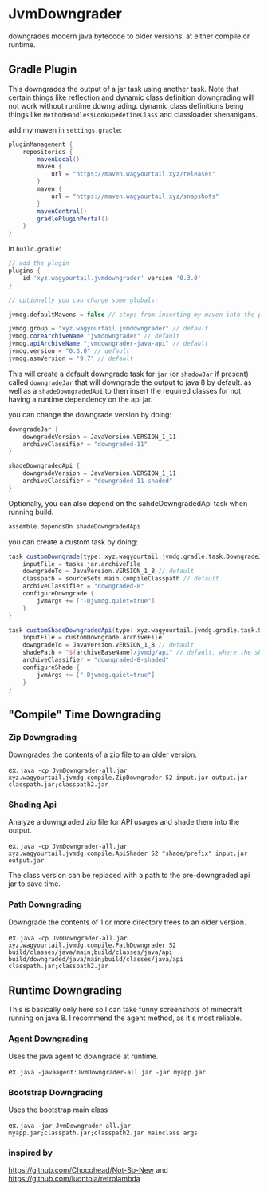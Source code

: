 # JvmDowngrader

downgrades modern java bytecode to older versions. at either compile or runtime.

## Gradle Plugin

This downgrades the output of a jar task using another task.
Note that certain things like reflection and dynamic class definition downgrading will not work without runtime downgrading.
dynamic class definitions being things like `MethodHandles$Lookup#defineClass` and classloader shenanigans.

add my maven in `settings.gradle`:
```gradle
pluginManagement {
    repositories {
        mavenLocal()
        maven {
            url = "https://maven.wagyourtail.xyz/releases"
        }
        maven {
            url = "https://maven.wagyourtail.xyz/snapshots"
        }
        mavenCentral()
        gradlePluginPortal()
    }
}
```

in `build.gradle`:
```gradle
// add the plugin
plugins {
    id 'xyz.wagyourtail.jvmdowngrader' version '0.3.0'
}

// optionally you can change some globals:

jvmdg.defaultMavens = false // stops from inserting my maven into the project repositories

jvmdg.group = "xyz.wagyourtail.jvmdowngrader" // default
jvmdg.coreArchiveName "jvmdowngrader" // default
jvmdg.apiArchiveName "jvmdowngrader-java-api" // default
jvmdg.version = "0.3.0" // default
jvmdg.asmVersion = "9.7" // default

```

This will create a default downgrade task for `jar` (or `shadowJar` if present) called `downgradeJar` that will downgrade the output to java 8 by default.
as well as a `shadeDowngradedApi` to then insert the required classes for not having a runtime dependency on the api jar.

you can change the downgrade version by doing:
```gradle
downgradeJar {
    downgradeVersion = JavaVersion.VERSION_1_11
    archiveClassifier = "downgraded-11"
}

shadeDowngradedApi {
    downgradeVersion = JavaVersion.VERSION_1_11
    archiveClassifier = "downgraded-11-shaded"
}
```

Optionally, you can also depend on the sahdeDowngradedApi task when running build.
```gradle
assemble.dependsOn shadeDowngradedApi
```

you can create a custom task by doing:
```gradle
task customDowngrade(type: xyz.wagyourtail.jvmdg.gradle.task.DowngradeJar) {
    inputFile = tasks.jar.archiveFile
    downgradeTo = JavaVersion.VERSION_1_8 // default
    classpath = sourceSets.main.compileClasspath // default
    archiveClassifier = "downgraded-8"
    configureDowngrade {
        jvmArgs += ["-Djvmdg.quiet=true"]
    }
}

task customShadeDowngradedApi(type: xyz.wagyourtail.jvmdg.gradle.task.ShadeApi) {
    inputFile = customDowngrade.archiveFile
    downgradeTo = JavaVersion.VERSION_1_8 // default
    shadePath = "${archiveBaseName}/jvmdg/api" // default, where the shaded classes will be placed
    archiveClassifier = "downgraded-8-shaded"
    configureShade {
        jvmArgs += ["-Djvmdg.quiet=true"]
    }
}
```

## "Compile" Time Downgrading

### Zip Downgrading

Downgrades the contents of a zip file to an older version.

ex. `java -cp JvmDowngrader-all.jar xyz.wagyourtail.jvmdg.compile.ZipDowngrader 52 input.jar output.jar classpath.jar;classpath2.jar`

### Shading Api

Analyze a downgraded zip file for API usages and shade them into the output.

ex. `java -cp JvmDowngrader-all.jar xyz.wagyourtail.jvmdg.compile.ApiShader 52 "shade/prefix" input.jar output.jar`

The class version can be replaced with a path to the pre-downgraded api jar to save time.

### Path Downgrading

Downgrade the contents of 1 or more directory trees to an older version.

ex. `java -cp JvmDowngrader-all.jar xyz.wagyourtail.jvmdg.compile.PathDowngrader 52 build/classes/java/main;build/classes/java/api build/downgraded/java/main;build/classes/java/api classpath.jar;classpath2.jar`

## Runtime Downgrading

This is basically only here so I can take funny screenshots of minecraft running on java 8.
I recommend the agent method, as it's most reliable.

### Agent Downgrading
Uses the java agent to downgrade at runtime.

ex. `java -javaagent:JvmDowngrader-all.jar -jar myapp.jar`

### Bootstrap Downgrading
Uses the bootstrap main class

ex. `java -jar JvmDowngrader-all.jar myapp.jar;classpath.jar;classpath2.jar mainclass args`

### inspired by

https://github.com/Chocohead/Not-So-New and https://github.com/luontola/retrolambda
